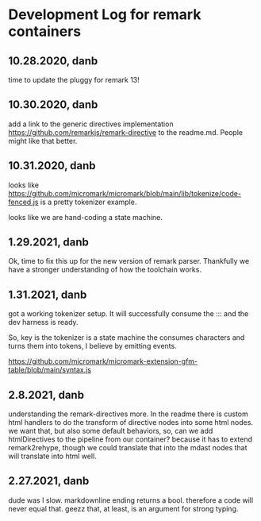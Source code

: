 # Development Log for remark containers

## 10.28.2020, danb

time to update the pluggy for remark 13!

## 10.30.2020, danb 

add a link to the generic directives implementation https://github.com/remarkjs/remark-directive to the readme.md. People might like that better. 

## 10.31.2020, danb

looks like https://github.com/micromark/micromark/blob/main/lib/tokenize/code-fenced.js is a pretty tokenizer example. 

looks like we are hand-coding a state machine. 

## 1.29.2021, danb

Ok, time to fix this up for the new version of remark parser.
Thankfully we have a stronger understanding of how the toolchain works. 

## 1.31.2021, danb

got a working tokenizer setup. It will successfully consume the ::: 
and the dev harness is ready. 

So, key is the tokenizer is a state machine the consumes characters and turns them into tokens, I believe by emitting events. 

https://github.com/micromark/micromark-extension-gfm-table/blob/main/syntax.js


## 2.8.2021, danb

understanding the remark-directives more. In the readme there is custom html handlers to do the transform of directive nodes into some html nodes. 
we want that, but also some default behaviors, so, can we add htmlDirectives to the pipeline from our container? 
because it has to extend remark2rehype, though we could translate that into the mdast nodes that will translate into html well. 

## 2.27.2021, danb

dude was I slow. markdownline ending returns a bool. therefore a code will never equal that. geezz
that, at least, is an argument for strong typing. 


